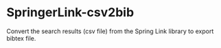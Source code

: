 # SpringerLink-csv2bib
Convert the search results (csv file) from the Spring Link library to export bibtex file.
